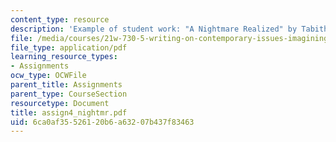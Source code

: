 ```yaml
---
content_type: resource
description: 'Example of student work: "A Nightmare Realized" by Tabitha Bonilla.'
file: /media/courses/21w-730-5-writing-on-contemporary-issues-imagining-the-future-fall-2007/6ca0af35526120b6a63207b437f83463_assign4_nightmr.pdf
file_type: application/pdf
learning_resource_types:
- Assignments
ocw_type: OCWFile
parent_title: Assignments
parent_type: CourseSection
resourcetype: Document
title: assign4_nightmr.pdf
uid: 6ca0af35-5261-20b6-a632-07b437f83463
---
```


